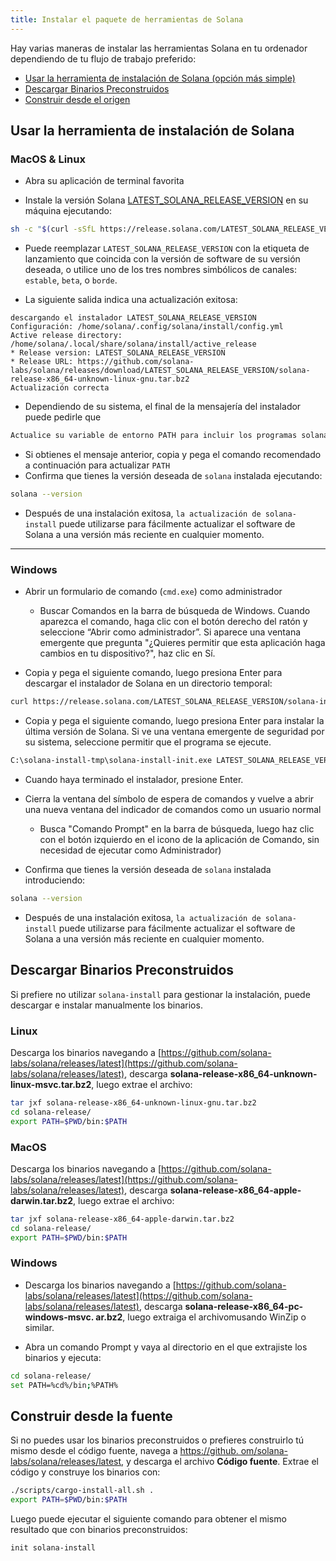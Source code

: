 ```yaml
---
title: Instalar el paquete de herramientas de Solana
---
```


Hay varias maneras de instalar las herramientas Solana en tu ordenador dependiendo de tu flujo de trabajo preferido:

- [Usar la herramienta de instalación de Solana (opción más simple)](#use-solanas-install-tool)
- [Descargar Binarios Preconstruidos](#download-prebuilt-binaries)
- [Construir desde el origen](#build-from-source)

## Usar la herramienta de instalación de Solana

### MacOS & Linux

- Abra su aplicación de terminal favorita

- Instale la versión Solana [LATEST_SOLANA_RELEASE_VERSION](https://github.com/solana-labs/solana/releases/tag/LATEST_SOLANA_RELEASE_VERSION) en su máquina ejecutando:

```bash
sh -c "$(curl -sSfL https://release.solana.com/LATEST_SOLANA_RELEASE_VERSION/install)"
```

- Puede reemplazar `LATEST_SOLANA_RELEASE_VERSION` con la etiqueta de lanzamiento que coincida con la versión de software de su versión deseada, o utilice uno de los tres nombres simbólicos de canales: `estable`, `beta`, o `borde`.

- La siguiente salida indica una actualización exitosa:

```text
descargando el instalador LATEST_SOLANA_RELEASE_VERSION
Configuración: /home/solana/.config/solana/install/config.yml
Active release directory: /home/solana/.local/share/solana/install/active_release
* Release version: LATEST_SOLANA_RELEASE_VERSION
* Release URL: https://github.com/solana-labs/solana/releases/download/LATEST_SOLANA_RELEASE_VERSION/solana-release-x86_64-unknown-linux-gnu.tar.bz2
Actualización correcta
```

- Dependiendo de su sistema, el final de la mensajería del instalador puede pedirle que

```bash
Actualice su variable de entorno PATH para incluir los programas solana:
```

- Si obtienes el mensaje anterior, copia y pega el comando recomendado a continuación para actualizar `PATH`
- Confirma que tienes la versión deseada de `solana` instalada ejecutando:

```bash
solana --version
```

- Después de una instalación exitosa, `la actualización de solana-install` puede utilizarse para fácilmente actualizar el software de Solana a una versión más reciente en cualquier momento.

---

### Windows

- Abrir un formulario de comando (`cmd.exe`) como administrador

  - Buscar Comandos en la barra de búsqueda de Windows. Cuando aparezca el comando, haga clic con el botón derecho del ratón y seleccione “Abrir como administrador”. Si aparece una ventana emergente que pregunta "¿Quieres permitir que esta aplicación haga cambios en tu dispositivo?", haz clic en Sí.

- Copia y pega el siguiente comando, luego presiona Enter para descargar el instalador de Solana en un directorio temporal:

```bash
curl https://release.solana.com/LATEST_SOLANA_RELEASE_VERSION/solana-install-init-x86_64-pc-windows-msvc.exe --output C:\solana-install-tmp\solana-install-init.exe --create-dirs
```

- Copia y pega el siguiente comando, luego presiona Enter para instalar la última versión de Solana. Si ve una ventana emergente de seguridad por su sistema, seleccione permitir que el programa se ejecute.

```bash
C:\solana-install-tmp\solana-install-init.exe LATEST_SOLANA_RELEASE_VERSION
```

- Cuando haya terminado el instalador, presione Enter.

- Cierra la ventana del símbolo de espera de comandos y vuelve a abrir una nueva ventana del indicador de comandos como un usuario normal
  - Busca "Comando Prompt" en la barra de búsqueda, luego haz clic con el botón izquierdo en el icono de la aplicación de Comando, sin necesidad de ejecutar como Administrador)
- Confirma que tienes la versión deseada de `solana` instalada introduciendo:

```bash
solana --version
```

- Después de una instalación exitosa, `la actualización de solana-install` puede utilizarse para fácilmente actualizar el software de Solana a una versión más reciente en cualquier momento.

## Descargar Binarios Preconstruidos

Si prefiere no utilizar `solana-install` para gestionar la instalación, puede descargar e instalar manualmente los binarios.

### Linux

Descarga los binarios navegando a [https://github.com/solana-labs/solana/releases/latest](https://github.com/solana-labs/solana/releases/latest), descarga **solana-release-x86_64-unknown-linux-msvc.tar.bz2**, luego extrae el archivo:

```bash
tar jxf solana-release-x86_64-unknown-linux-gnu.tar.bz2
cd solana-release/
export PATH=$PWD/bin:$PATH
```

### MacOS

Descarga los binarios navegando a [https://github.com/solana-labs/solana/releases/latest](https://github.com/solana-labs/solana/releases/latest), descarga **solana-release-x86_64-apple-darwin.tar.bz2**, luego extrae el archivo:

```bash
tar jxf solana-release-x86_64-apple-darwin.tar.bz2
cd solana-release/
export PATH=$PWD/bin:$PATH
```

### Windows

- Descarga los binarios navegando a [https://github.com/solana-labs/solana/releases/latest](https://github.com/solana-labs/solana/releases/latest), descarga **solana-release-x86_64-pc-windows-msvc. ar.bz2**, luego extraiga el archivomusando WinZip o similar.

- Abra un comando Prompt y vaya al directorio en el que extrajiste los binarios y ejecuta:

```bash
cd solana-release/
set PATH=%cd%/bin;%PATH%
```

## Construir desde la fuente

Si no puedes usar los binarios preconstruidos o prefieres construirlo tú mismo desde el código fuente, navega a [https://github. om/solana-labs/solana/releases/latest](https://github.com/solana-labs/solana/releases/latest), y descarga el archivo **Código fuente**. Extrae el código y construye los binarios con:

```bash
./scripts/cargo-install-all.sh .
export PATH=$PWD/bin:$PATH
```

Luego puede ejecutar el siguiente comando para obtener el mismo resultado que con binarios preconstruidos:

```bash
init solana-install
```
